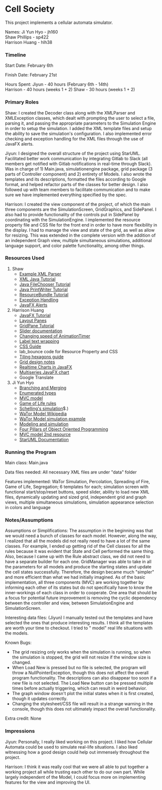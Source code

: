 Cell Society
====

This project implements a cellular automata simulator.

Names:
Ji Yun Hyo - jh160<br>
Shaw Phillips - sp422 <br>
Harrison Huang - hlh38

### Timeline

Start Date: February 6th

Finish Date: February 21st

Hours Spent:
Jiyun - 40 hours (February 6th - 14th) <br>
Harrison - 40 hours (weeks 1 + 2)
Shaw - 30 hours (weeks 1 + 2)
### Primary Roles

Shaw: I created the Decoder class along with the XMLParser and XMLException classes, which dealt with
prompting the user to select a file, parsing it, and passing the appropriate parameters to the Simulation
Engine in order to setup the simulation. I added the XML template files and setup the ability to save 
the simulation's configuration. I also implemented error checking and exception handling for the XML files through the use of 
JavaFX alerts. 

Jiyun: I designed the overall structure of the project using StarUML. Facilitated better work
communication by integrating Gitlab to Slack (all members get notified with Gitlab notifications in
real-time through Slack). Was in charge of 1) Main.java, simulationengine package, grid package (3
parts of Controller component) and 2) entirety of Models. I also wrote the templates and its
descriptions, formatted the files according to Google format, and helped refactor parts of the
classes for better design. I also followed up with team members to facilitate communication and to
make sure we have implemented everything specified by the spec.

Harrison: I created the view component of the project, of which the main three components are the
SimulationScreen, GridGraphics, and SidePanel. I also had to provide functionality of the controls
put in SidePanel by coordinating with the SimulationEngine. I implemented the resource property 
file and CSS file for the front end in order to have more flexibility in the display. I had
to manage the view and state of the grid, as well as allow for resizing. This was extended in the
complete version with the addition of an independent Graph view, multiple simultaneous simulations, 
additional language support, and color palette functionality, among other things.

### Resources Used

1. Shaw
    - [Example XML Parser](https://coursework.cs.duke.edu/compsci308_2021spring/spike_cellsociety/-/blob/master/src/xml/XMLParser.java)
    - [XML Java Tutorial](https://www.tutorialspoint.com/java_xml/index.htm)
    - [Java FileChooser Tutorial](https://docs.oracle.com/javase/8/javafx/api/javafx/stage/FileChooser.html)
    - [Java PrintWriter Tutorial](https://docs.oracle.com/javase/7/docs/api/java/io/PrintWriter.html)
    - [ResourceBundle Tutorial](https://www.geeksforgeeks.org/resourcebundle-and-listresourcebundle-class-in-java-with-examples/)
    - [Exception Handling](https://www.tutorialspoint.com/java/java_exceptions.htm)
    - [JavaFX Alerts](https://docs.oracle.com/javase/8/javafx/api/javafx/scene/control/Alert.html)
2. Harrison Huang
    - [JavaFX Tutorial](https://zetcode.com/gui/javafx/intro/)
    - [Layout Panes](https://docs.oracle.com/javafx/2/layout/builtin_layouts.htm)
    - [GridPane Tutorial](https://www.tutorialspoint.com/javafx/layout_gridpane.htm)
    - [Slider documentation](https://docs.oracle.com/javase/8/javafx/api/javafx/scene/control/Slider.html)
    - [Changing speed of AnimationTimer](https://stackoverflow.com/questions/30146560/how-to-change-animationtimer-speed)
    - [Label text wrapping](https://stackoverflow.com/questions/30146560/how-to-change-animationtimer-speed)
    - [CSS Guide](https://openjfx.io/javadoc/11/javafx.graphics/javafx/scene/doc-files/cssref.html)
    - lab_bounce code for Resource Property and CSS
    - [Tiling hexagons guide](https://www.redblobgames.com/grids/hexagons/)
    - [Grid design notes](http://www-cs-students.stanford.edu/~amitp/game-programming/grids/)
    - [Realtime Charts in JavaFX](https://levelup.gitconnected.com/realtime-charts-with-javafx-ed33c46b9c8d)
    - [Multiseries JavaFX chart](https://www.tutorialspoint.com/javafx-line-chart-example-with-multiple-series-lines)
    - Google Translate
3. Ji Yun Hyo
    - [Branching and Merging](http://gitready.com/beginner/2009/01/25/branching-and-merging.html)
    - [Enumerated types](https://docs.oracle.com/javase/tutorial/java/javaOO/enum.html)
    - [MVC model](https://www.tutorialspoint.com/mvc_framework/mvc_framework_introduction.htm)
    - [Game of Life rules](https://playgameoflife.com/)
    - [Schelling's simulation](http://jasss.soc.surrey.ac.uk/15/1/6.html#:~:text=The%20Schelling%20model%20of%20segregation%20(Schelling%201971%2C%201978)%20is,148$)$.)
    - [WaTor Model Wikipedia](https://en.wikipedia.org/wiki/Wa-Tor)
    - [WaTor Model simulation example](https://beltoforion.de/en/wator/)
    - [Modeling and simulation](https://maxstrauch.github.io/projects/mod-sim/index.html)
    - [Four Pillars of Object Oriented Programming](https://medium.com/@benjaminpjacobs/the-four-principle-of-object-oriented-programming-f78600f62608)
    - [MVC model 2nd resource](https://www.educative.io/blog/mvc-tutorial)
    - [StarUML Documentation](https://docs.staruml.io/)

### Running the Program

Main class: Main.java

Data files needed: All necessary XML files are under "data" folder

Features implemented: WaTor Simulation, Percolation, Spreading of Fire, Game of Life, Segregation; 6
templates for each; simulation screen with functional start/stop/reset buttons, speed slider,
ability to load new XML files, dynamically updating and sized grid, independent grid and graph 
views, multiple simultaneous simulations, simulation appearance selection in colors and language

### Notes/Assumptions

Assumptions or Simplifications: The assumption in the beginning was that we would need a bunch of
classes for each model. However, along the way, I realized that all the models did not really need
to have a lot of the same classes. For example, I ended up getting rid of the Cell classes for all
the rules because it was evident that State and Cell performed the same thing. Also, because I came
up with the Rule abstract class, we did not need to have a separate builder for each one.
GridManager was able to take in all the parameters for all models and produce the starting states
and update the cell states successfully. Therefore, the design became much "simpler" and more
efficient than what we had initially imagined. As of the basic implementation, all three
components (MVC) are working together by informing each other of its states but do not specifically
have to know the inner-workings of each class in order to cooperate. One area that should be
a focus for potential future improvement is removing the cyclic dependency between the controller
and view, between SimulationEngine and SimulationScreen. 

Interesting data files: (Jiyun) I manually tested out the templates and have selected the ones that
produce interesting results. I think all the templates are worth your time to checkout. I tried to "
model" real life situations with the models.

Known Bugs: 
   - The grid resizing only works when the simulation is running, so when the simulation is
     stopped, the grid will not resize if the window size is changed.
   - When Load New is pressed but no file is selected, the program will throw a 
     NullPointerException, though this does not affect the overall program functionality. The 
     descriptions can also disappear too soon if a new file is not selected. The Load New button
     can be pressed multiple times before actually triggering, which can result in weird behavior.
   - The graph window doesn't plot the initial states when it is first created, though it updates
     correctly.
   - Changing the stylesheet/CSS file will result in a strange warning in the console, though this
     does not ultimately impact the overall functionality.

Extra credit: None

### Impressions

Jiyun: Personally, I really liked working on this project. I liked how Cellular Automata could be
used to simulate real-life situations. I also liked witnessing how a good design could help out
immensely throughout the project.

Harrison: I think it was really cool that we were all able to put together a working project all
while trusting each other to do our own part. While largely independent of the Model, I could focus
more on implementing features for the view and improving the UI.